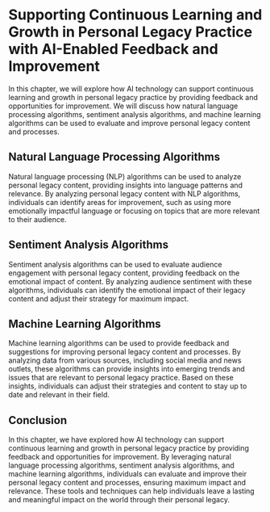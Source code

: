 Supporting Continuous Learning and Growth in Personal Legacy Practice with AI-Enabled Feedback and Improvement
========================================================================================================================================================================================

In this chapter, we will explore how AI technology can support continuous learning and growth in personal legacy practice by providing feedback and opportunities for improvement. We will discuss how natural language processing algorithms, sentiment analysis algorithms, and machine learning algorithms can be used to evaluate and improve personal legacy content and processes.

Natural Language Processing Algorithms
--------------------------------------

Natural language processing (NLP) algorithms can be used to analyze personal legacy content, providing insights into language patterns and relevance. By analyzing personal legacy content with NLP algorithms, individuals can identify areas for improvement, such as using more emotionally impactful language or focusing on topics that are more relevant to their audience.

Sentiment Analysis Algorithms
-----------------------------

Sentiment analysis algorithms can be used to evaluate audience engagement with personal legacy content, providing feedback on the emotional impact of content. By analyzing audience sentiment with these algorithms, individuals can identify the emotional impact of their legacy content and adjust their strategy for maximum impact.

Machine Learning Algorithms
---------------------------

Machine learning algorithms can be used to provide feedback and suggestions for improving personal legacy content and processes. By analyzing data from various sources, including social media and news outlets, these algorithms can provide insights into emerging trends and issues that are relevant to personal legacy practice. Based on these insights, individuals can adjust their strategies and content to stay up to date and relevant in their field.

Conclusion
----------

In this chapter, we have explored how AI technology can support continuous learning and growth in personal legacy practice by providing feedback and opportunities for improvement. By leveraging natural language processing algorithms, sentiment analysis algorithms, and machine learning algorithms, individuals can evaluate and improve their personal legacy content and processes, ensuring maximum impact and relevance. These tools and techniques can help individuals leave a lasting and meaningful impact on the world through their personal legacy.
